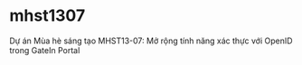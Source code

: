 mhst1307
========

Dự án Mùa hè sáng tạo MHST13-07: Mở rộng tính năng xác thực với OpenID trong GateIn Portal
